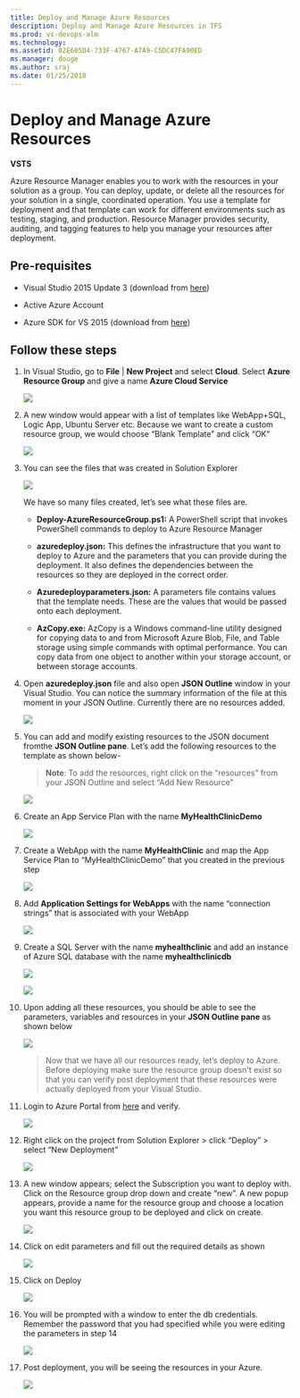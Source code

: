 ```yaml
---
title: Deploy and Manage Azure Resources
description: Deploy and Manage Azure Resources in TFS
ms.prod: vs-devops-alm
ms.technology: 
ms.assetid: 02E605D4-733F-4767-A7A9-C5DC47FA90ED 
ms.manager: douge
ms.author: sraj 
ms.date: 01/25/2018
---
```


# Deploy and Manage Azure Resources

**VSTS**

Azure Resource Manager enables you to work with the resources in your solution as a group. You can deploy, update, or delete all the resources for your solution in a single, coordinated operation. You use a template for deployment and that template can work for different environments such as testing, staging, and production. Resource Manager provides security, auditing, and tagging features to help you manage your resources after deployment.

## Pre-requisites

- Visual Studio 2015 Update 3 (download from [here](https://www.visualstudio.com/downloads/))

- Active Azure Account

- Azure SDK for VS 2015 (download from [here](https://azure.microsoft.com/en-in/downloads/))

## Follow these steps

1. In Visual Studio, go to **File** \| **New Project** and select **Cloud**. Select **Azure Resource Group** and give a name **Azure Cloud Service**

    ![](images/image1.png)

1. A new window would appear with a list of templates like WebApp+SQL, Logic App, Ubuntu Server etc. Because we want to create a custom resource group, we would choose “Blank Template” and click “OK”

    ![](images/image2.png)

1. You can see the files that was created in Solution Explorer

    ![](images/image3.png)

    We have so many files created, let’s see what these files are.

    - **Deploy-AzureResourceGroup.ps1:** A PowerShell script that invokes PowerShell commands to deploy to Azure Resource Manager

    - **azuredeploy.json:** This defines the infrastructure that you want to deploy to Azure and the parameters that you can provide during the deployment. It also defines the dependencies between the resources so they are deployed in the correct order.

    - **Azuredeployparameters.json:** A parameters file contains values that the template needs. These are the values that would be passed onto each deployment.

    - **AzCopy.exe:** AzCopy is a Windows command-line utility designed for copying data to and from Microsoft Azure Blob, File, and Table storage using simple commands with optimal performance. You can copy data from one object to another within your storage account, or between storage accounts.

1. Open **azuredeploy.json** file and also open **JSON Outline** window in your Visual Studio. You can notice the summary information of the file at this moment in your JSON Outline. Currently there are no resources added.

   ![](images/image4.png)

1. You can add and modify existing resources to the JSON document fromthe **JSON Outline pane**. Let’s add the following resources to the template as shown below-

   >**Note**: To add the resources, right click on the “resources” from your JSON Outline and select “Add New Resource”

   ![](images/image5.png)

1. Create an App Service Plan with the name **MyHealthClinicDemo**

   ![](images/image6.png)

1. Create a WebApp with the name **MyHealthClinic** and map the App Service Plan to “MyHealthClinicDemo” that you created in                    the previous step

   ![](images/image7.png)

1. Add **Application Settings for WebApps** with the name “connection strings” that is associated with your WebApp

   ![](images/image8.png)

1. Create a SQL Server with the name **myhealthclinic** and add an instance of Azure SQL database with the name **myhealthclinicdb**

   ![](images/image9.png)

   ![](images/image10.png)

1. Upon adding all these resources, you should be able to see the parameters, variables and resources in your **JSON Outline pane**  as shown below

    ![](images/image11.png)

    >Now that we have all our resources ready, let’s deploy to Azure. Before deploying make sure the resource group doesn't exist so that you can verify post deployment that these resources were actually deployed from your Visual Studio.

1. Login to Azure Portal from [here](https://portal.azure.com) and verify.

    ![](images/image12.png)

1. Right click on the project from Solution Explorer &gt; click “Deploy” &gt; select “New Deployment”

    ![](images/image13.png)

1. A new window appears; select the Subscription you want to deploy with. Click on the Resource group drop down and create “new”. A new popup appears, provide a name for the resource group and choose a location you want this resource group to be deployed and click on create.

    ![](images/image14.png)

1. Click on edit parameters and fill out the required details as shown

    ![](images/image15.png)

1. Click on Deploy

    ![](images/image16.png)

1. You will be prompted with a window to enter the db credentials. Remember the password that you had specified while you were editing the parameters in step 14

    ![](images/image17.png)

1. Post deployment, you will be seeing the resources in your Azure.

    ![](images/image18.png)
